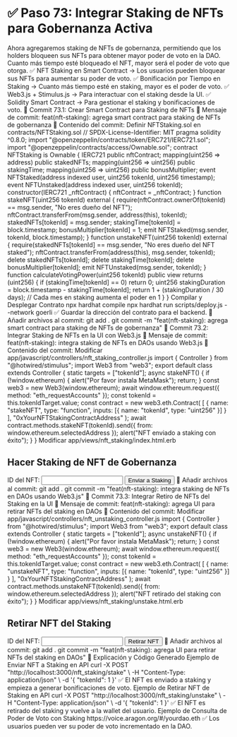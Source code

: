 # ✅ Paso 73: Integrar Staking de NFTs para Gobernanza Activa

Ahora agregaremos staking de NFTs de gobernanza, permitiendo que los holders bloqueen sus NFTs para obtener mayor poder de voto en la DAO. Cuanto más tiempo esté bloqueado el NFT, mayor será el poder de voto que otorga.
✅ NFT Staking en Smart Contract → Los usuarios pueden bloquear sus NFTs para aumentar su poder de voto.
✅ Bonificación por Tiempo en Staking → Cuanto más tiempo esté en staking, mayor es el poder de voto.
✅ Web3.js + Stimulus.js → Para interactuar con el staking desde la UI.
✅ Solidity Smart Contract → Para gestionar el staking y bonificaciones de voto.
📌 Commit 73.1: Crear Smart Contract para Staking de NFTs
🔹 Mensaje de commit:
feat(nft-staking): agrega smart contract para staking de NFTs de gobernanza
🔹 Contenido del commit:
Definir NFTStaking.sol en contracts/NFTStaking.sol
// SPDX-License-Identifier: MIT
pragma solidity ^0.8.0;
import "@openzeppelin/contracts/token/ERC721/IERC721.sol";
import "@openzeppelin/contracts/access/Ownable.sol";
contract NFTStaking is Ownable {
    IERC721 public nftContract;
    mapping(uint256 => address) public stakedNFTs;
    mapping(uint256 => uint256) public stakingTime;
    mapping(uint256 => uint256) public bonusMultiplier;
    event NFTStaked(address indexed user, uint256 tokenId, uint256 timestamp);
    event NFTUnstaked(address indexed user, uint256 tokenId);
    constructor(IERC721 _nftContract) {
        nftContract = _nftContract;
    }
    function stakeNFT(uint256 tokenId) external {
        require(nftContract.ownerOf(tokenId) == msg.sender, "No eres dueño del NFT");
        nftContract.transferFrom(msg.sender, address(this), tokenId);
        stakedNFTs[tokenId] = msg.sender;
        stakingTime[tokenId] = block.timestamp;
        bonusMultiplier[tokenId] = 1;
        emit NFTStaked(msg.sender, tokenId, block.timestamp);
    }
    function unstakeNFT(uint256 tokenId) external {
        require(stakedNFTs[tokenId] == msg.sender, "No eres dueño del NFT staked");
        nftContract.transferFrom(address(this), msg.sender, tokenId);
        delete stakedNFTs[tokenId];
        delete stakingTime[tokenId];
        delete bonusMultiplier[tokenId];
        emit NFTUnstaked(msg.sender, tokenId);
    }
    function calculateVotingPower(uint256 tokenId) public view returns (uint256) {
        if (stakingTime[tokenId] == 0) return 0;
        uint256 stakingDuration = block.timestamp - stakingTime[tokenId];
        return 1 + (stakingDuration / 30 days); // Cada mes en staking aumenta el poder en 1
    }
}
Compilar y Desplegar Contrato
npx hardhat compile
npx hardhat run scripts/deploy.js --network goerli
✅ Guardar la dirección del contrato para el backend.
🔹 Añadir archivos al commit:
git add .
git commit -m "feat(nft-staking): agrega smart contract para staking de NFTs de gobernanza"
📌 Commit 73.2: Integrar Staking de NFTs en la UI con Web3.js
🔹 Mensaje de commit:
feat(nft-staking): integra staking de NFTs en DAOs usando Web3.js
🔹 Contenido del commit:
Modificar app/javascript/controllers/nft_staking_controller.js
import { Controller } from "@hotwired/stimulus";
import Web3 from "web3";
export default class extends Controller {
  static targets = ["tokenId"];
  async stakeNFT() {
    if (!window.ethereum) {
      alert("Por favor instala MetaMask");
      return;
    }
    const web3 = new Web3(window.ethereum);
    await window.ethereum.request({ method: "eth_requestAccounts" });
    const tokenId = this.tokenIdTarget.value;
    const contract = new web3.eth.Contract(
      [
        { name: "stakeNFT", type: "function", inputs: [{ name: "tokenId", type: "uint256" }] }
      ],
      "0xYourNFTStakingContractAddress"
    );
    await contract.methods.stakeNFT(tokenId).send({ from: window.ethereum.selectedAddress });
    alert("NFT enviado a staking con éxito");
  }
}
Modificar app/views/nft_staking/index.html.erb
<h2>Hacer Staking de NFT de Gobernanza</h2>
<label>ID del NFT:</label>
<input type="text" data-nft-staking-target="tokenId">
<button data-controller="nft-staking" data-action="click->nft-staking#stakeNFT">
  Enviar a Staking
</button>
🔹 Añadir archivos al commit:
git add .
git commit -m "feat(nft-staking): integra staking de NFTs en DAOs usando Web3.js"
📌 Commit 73.3: Integrar Retiro de NFTs del Staking en la UI
🔹 Mensaje de commit:
feat(nft-staking): agrega UI para retirar NFTs del staking en DAOs
🔹 Contenido del commit:
Modificar app/javascript/controllers/nft_unstaking_controller.js
import { Controller } from "@hotwired/stimulus";
import Web3 from "web3";
export default class extends Controller {
  static targets = ["tokenId"];
  async unstakeNFT() {
    if (!window.ethereum) {
      alert("Por favor instala MetaMask");
      return;
    }
    const web3 = new Web3(window.ethereum);
    await window.ethereum.request({ method: "eth_requestAccounts" });
    const tokenId = this.tokenIdTarget.value;
    const contract = new web3.eth.Contract(
      [
        { name: "unstakeNFT", type: "function", inputs: [{ name: "tokenId", type: "uint256" }] }
      ],
      "0xYourNFTStakingContractAddress"
    );
    await contract.methods.unstakeNFT(tokenId).send({ from: window.ethereum.selectedAddress });
    alert("NFT retirado del staking con éxito");
  }
}
Modificar app/views/nft_staking/unstake.html.erb
<h2>Retirar NFT del Staking</h2>
<label>ID del NFT:</label>
<input type="text" data-nft-unstaking-target="tokenId">
<button data-controller="nft-unstaking" data-action="click->nft-unstaking#unstakeNFT">
  Retirar NFT
</button>
🔹 Añadir archivos al commit:
git add .
git commit -m "feat(nft-staking): agrega UI para retirar NFTs del staking en DAOs"
📝 Explicación y Código Generado
Ejemplo de Enviar NFT a Staking en API
curl -X POST "http://localhost:3000/nft_staking/stake" \
  -H "Content-Type: application/json" \
  -d '{ "tokenId": 1 }'
✅ El NFT es enviado a staking y empieza a generar bonificaciones de voto.
Ejemplo de Retirar NFT de Staking en API
curl -X POST "http://localhost:3000/nft_staking/unstake" \
  -H "Content-Type: application/json" \
  -d '{ "tokenId": 1 }'
✅ El NFT es retirado del staking y vuelve a la wallet del usuario.
Ejemplo de Consulta de Poder de Voto con Staking
https://voice.aragon.org/#/yourdao.eth
✅ Los usuarios pueden ver su poder de voto incrementado en la DAO.

